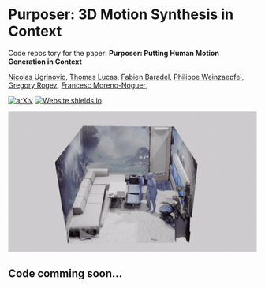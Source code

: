 #  Purposer: 3D Motion Synthesis in Context
Code repository for the paper:
**Purposer: Putting Human Motion Generation in Context**

[Nicolas Ugrinovic](http://www.iri.upc.edu/people/nugrinovic), 
[Thomas Lucas](https://europe.naverlabs.com/people_user_naverlabs/thomas-lucas/), 
[Fabien Baradel](https://europe.naverlabs.com/people_user_naverlabs/fbaradel), 
[Philippe Weinzaepfel](https://europe.naverlabs.com/people_user_naverlabs/pweinzae), 
[Gregory Rogez](https://europe.naverlabs.com/people_user_naverlabs/grogez), 
[Francesc Moreno-Noguer](http://www.iri.upc.edu/people/fmoreno/), 


[![arXiv](https://img.shields.io/badge/arXiv-2312.05251-00ff00.svg)](https://arxiv.org/pdf/2404.11987.pdf)  [![Website shields.io](https://img.shields.io/website-up-down-green-red/http/shields.io.svg)](http://www.iri.upc.edu/people/nugrinovic/multiphys/)     

![teaser](assets/replica.gif)


## Code comming soon...

[//]: # (## Installation)
[//]: # (First you need to clone the repo:)

[//]: # ()
[//]: # (```)

[//]: # (git clone https://github.com/nicolasugrinovic/multiphys.git)

[//]: # (cd multiphys)

[//]: # (```)

[//]: # ()
[//]: # (We recommend creating a virtual environment for MultiPhys. You can use conda:)

[//]: # ()
[//]: # (```bash)

[//]: # (conda create --name multiphys python=3.10)

[//]: # (conda activate multiphys)

[//]: # (```)

[//]: # ()
[//]: # (Then, you can install the rest of the dependencies:)

[//]: # (```bash)

[//]: # ()
[//]: # (```)

[//]: # ()
[//]: # (You also need to download the trained models:)

[//]: # (```bash)

[//]: # ()
[//]: # (```)

[//]: # ()
[//]: # ()
[//]: # (## Demo)

[//]: # (```)

[//]: # ()
[//]: # (```)

[//]: # ()
[//]: # (## Training)

[//]: # (```)

[//]: # ()
[//]: # (```)

[//]: # ()
[//]: # (## Acknowledgements)

[//]: # (Parts of the code are taken or adapted from the following repos:)

[//]: # (- [EmbodiedPose]&#40;https://github.com/zhengyiluo/EmbodiedPose&#41;)

[//]: # ()
[//]: # (## Citing)

[//]: # (If you find this code useful for your research, please consider citing the following paper:)

[//]: # ()
[//]: # (```bibtex)

[//]: # (@inproceedings{ugrinovic2024multiphys,)

[//]: # (                author={Ugrinovic, Nicolas and Pan, Boxiao and Pavlakos, Georgios and Yuan, Ye and Paschalidou, Despoina and Shen, Bokui and Sanchez-Riera, Jordi and Moreno-Noguer, Francesc and Guibas, Leonidas},)

[//]: # (                title={MultiPhys: Multi-Person Physics-aware 3D Motion Estimation},)

[//]: # (                booktitle={Conference on Computer Vision and Pattern Recognition &#40;CVPR&#41;},)

[//]: # (                year={2024})

[//]: # (})

[//]: # (```)